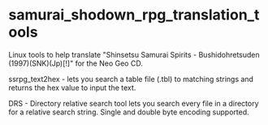 # samurai_shodown_rpg_translation_tools

Linux tools to help translate "Shinsetsu Samurai Spirits - Bushidohretsuden (1997)(SNK)(Jp)[!]" for the Neo Geo CD.

ssrpg_text2hex - lets you search a table file (.tbl) to matching strings and returns the hex value to input the text.

DRS - Directory relative search tool lets you search every file in a directory for a relative search string. Single and double byte encoding supported.
